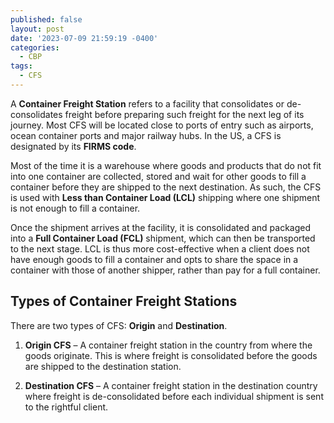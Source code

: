 ```yaml
---
published: false
layout: post
date: '2023-07-09 21:59:19 -0400'
categories:
  - CBP
tags:
  - CFS
---
```

A **Container Freight Station** refers to a facility that consolidates or de-consolidates freight before preparing such freight for the next leg of its journey. Most CFS will be located close to ports of entry such as airports, ocean container ports and major railway hubs.  In the US, a CFS is designated by its **FIRMS code**.

Most of the time it is a warehouse where goods and products that do not fit into one container are collected, stored and wait for other goods to fill a container before they are shipped to the next destination. As such, the CFS is used with **Less than Container Load (LCL)** shipping where one shipment is not enough to fill a container.

Once the shipment arrives at the facility, it is consolidated and packaged into a **Full Container Load (FCL)** shipment, which can then be transported to the next stage. LCL is thus more cost-effective when a client does not have enough goods to fill a container and opts to share the space in a container with those of another shipper, rather than pay for a full container.

## Types of Container Freight Stations
There are two types of CFS: **Origin** and **Destination**.

1. **Origin CFS** – A container freight station in the country from where the goods originate. This is where freight is consolidated before the goods are shipped to the destination station.

2. **Destination CFS** – A container freight station in the destination country where freight is de-consolidated before each individual shipment is sent to the rightful client.
